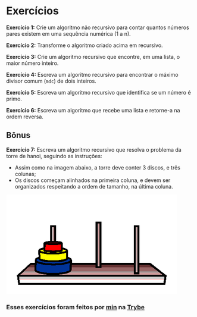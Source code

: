 # Exercícios

__Exercício 1:__ Crie um algoritmo não recursivo para contar quantos números pares existem em uma sequência numérica (1 a n).

__Exercício 2:__ Transforme o algoritmo criado acima em recursivo.

__Exercício 3:__ Crie um algoritmo recursivo que encontre, em uma lista, o maior número inteiro.

__Exercício 4:__ Escreva um algoritmo recursivo para encontrar o máximo divisor comum (`mdc`) de dois inteiros.

__Exercício 5:__ Escreva um algoritmo recursivo que identifica se um número é primo.

__Exercício 6:__ Escreva um algoritmo que recebe uma lista e retorne-a na ordem reversa.

## Bônus

__Exercício 7:__ Escreva um algoritmo recursivo que resolva o problema da torre de hanoi, seguindo as instruções:

* Assim como na imagem abaixo, a torre deve conter 3 discos, e três colunas;
* Os discos começam alinhados na primeira coluna, e devem ser organizados respeitando a ordem de tamanho, na última coluna.

![Tower of Hanoi](./images/tower_of_hanoi.webp)

### Esses exercícios foram feitos por [min](https://www.linkedin.com/in/jonathan-r-andrade/) na [Trybe](https://www.betrybe.com/)
